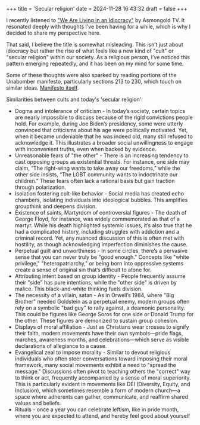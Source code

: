 +++
title = 'Secular religion'
date = 2024-11-28 16:43:32
draft = false
+++

I recently listened to ["We Are Living in an Idiocracy"](https://www.youtube.com/watch?v=71rPgqTvx40) by Asmongold TV. It resonated deeply with thoughts I’ve been having for a while, which is why I decided to share my perspective here.

That said, I believe the title is somewhat misleading. This isn’t just about idiocracy but rather the rise of what feels like a new kind of "cult" or "secular religion" within our society. As a religious person, I’ve noticed this pattern emerging repeatedly, and it has been on my mind for some time.

Some of these thoughts were also sparked by reading portions of the Unabomber manifesto, particularly sections 213 to 230, which touch on similar ideas. [Manifesto itself](https://archive.nytimes.com/www.nytimes.com/library/national/unabom-manifesto-1.html).

Similarities between cults and today's 'secular religion':

 - Dogma and intolerance of criticism - In today’s society, certain topics are nearly impossible to discuss because of the rigid convictions people hold. For example, during Joe Biden’s presidency, some were utterly convinced that criticisms about his age were politically motivated. Yet, when it became undeniable that he was indeed old, many still refused to acknowledge it. This illustrates a broader social unwillingness to engage with inconvenient truths, even when backed by evidence.
 - Unreasonable fears of "the other" - There is an increasing tendency to cast opposing groups as existential threats. For instance, one side may claim, “The right-wing wants to take away our freedoms,” while the other side insists, “The LGBT community wants to indoctrinate our children.” These fears often lack a rational basis but gain traction through polarization.
 - Isolation fostering cult-like behavior - Social media has created echo chambers, isolating individuals into ideological bubbles. This amplifies groupthink and deepens division.
 - Existence of saints, Martyrdom of controversial figures - The death of George Floyd, for instance, was widely commemorated as that of a martyr. While his death highlighted systemic issues, it’s also true that he had a complicated history, including struggles with addiction and a criminal record. Yet, any nuanced discussion of this is often met with hostility, as though acknowledging imperfection diminishes the cause.
 - Perpetual guilt and unworthiness - In some circles, there’s a pervasive sense that you can never truly be "good enough." Concepts like "white privilege," "heteropatriarchy," or being born into oppressive systems create a sense of original sin that’s difficult to atone for.
 - Attributing intent based on group identity - People frequently assume their "side" has pure intentions, while the "other side" is driven by malice. This black-and-white thinking fuels division.
 - The necessity of a villain, satan - As in Orwell’s 1984, where "Big Brother" needed Goldstein as a perpetual enemy, modern groups often rely on a symbolic "bad guy" to rally against, a deamonic personality. This could be figures like George Soros for one side or Donald Trump for the other. These figures are demonized to sustain group cohesion.
 - Displays of moral affiliation - Just as Christians wear crosses to signify their faith, modern movements have their own symbols—pride flags, marches, awareness months, and celebrations—which serve as visible declarations of allegiance to a cause.
 - Evangelical zeal to impose morality - Similar to devout religious individuals who often steer conversations toward imposing their moral framework, many social movements exhibit a need to "spread the message." Discussions often pivot to teaching others the "correct" way to think or act, frequently accompanied by a sense of moral superiority. This is particularly evident in movements like DEI (Diversity, Equity, and Inclusion), which sometimes resemble a form of modern church—a space where adherents can gather, communicate, and reaffirm shared values and beliefs.
 - Rituals - once a year you can celebrate leftism, like in pride month, where you are expected to attend, and hereby feel good about yourself
